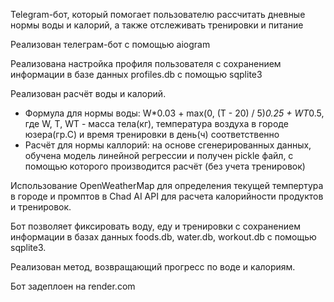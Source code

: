 Telegram-бот, который помогает пользователю рассчитать дневные нормы воды и калорий, а также отслеживать тренировки и питание

Реализован телеграм-бот с помощью aiogram

Реализована настройка профиля пользователя с сохранением информации в базе данных profiles.db с помощью sqplite3

Реализован расчёт воды и калорий.
- Формула для нормы воды: W*0.03 + max(0, (T - 20) / 5)*0.25 + WT*0.5, 
где W, T, WT - масса тела(кг), температура воздуха в городе юзера(гр.С) и время тренировки в день(ч) соответственно
- Расчёт для нормы каллорий: на основе сгенерированных данных, обучена модель линейной регрессии и получен pickle файл, с помощью которого производится расчёт (без учета тренировок)

Использование OpenWeatherMap для определения текущей темпертура в городе и промптов в Chad AI API для расчета калорийности продуктов и тренировок.

Бот позволяет фиксировать воду, еду и тренировки с сохранением информации в базах данных foods.db, water.db, workout.db с помощью sqplite3.

Реализован метод, возвращающий прогресс по воде и калориям.

Бот задеплоен на render.com